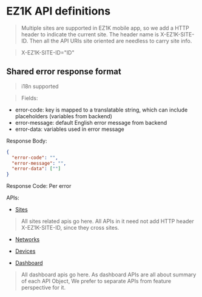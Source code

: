 # EZ1K API definitions

> Multiple sites are supported in EZ1K mobile app, so we add a HTTP header to indicate the current site. The header name is X-EZ1K-SITE-ID. Then all the API URIs site oriented are needless to carry site info.

>X-EZ1K-SITE-ID="ID"

## Shared error response format
> i18n supported

> Fields:
* error-code: key is mapped to a translatable string, which can include placeholders (variables from backend)
* error-message: default English error message from backend
* error-data: variables used in error message

Response Body:

```json
{
  "error-code": "",
  "error-message": "",
  "error-data": [""]
}
```
Response Code: Per error

APIs:

- [Sites](./sites.md)
> All sites related apis go here. All APIs in it need not add HTTP header X-EZ1K-SITE-ID, since they cross sites.

- [Networks](./networks.md)

- [Devices](./devices.md)

- [Dashboard](./dashboard.md)
> All dashboard apis go here. As dashboard APIs are all about summary of each API Object, We prefer to separate APIs from feature perspective for it.
